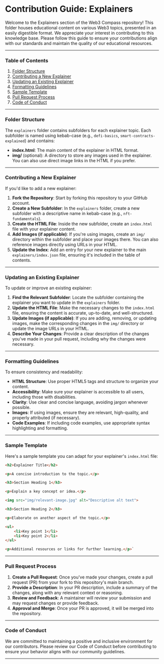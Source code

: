 # Contribution Guide: Explainers

Welcome to the Explainers section of the Web3 Compass repository! This folder houses educational content on various Web3 topics, presented in an easily digestible format. We appreciate your interest in contributing to this knowledge base. Please follow this guide to ensure your contributions align with our standards and maintain the quality of our educational resources.

* * * * *

### Table of Contents

1.  [Folder Structure](#folder-structure)
2.  [Contributing a New Explainer](#contributing-a-new-explainer)
3.  [Updating an Existing Explainer](#updating-an-existing-explainer)
4.  [Formatting Guidelines](#formatting-guidelines)
5.  [Sample Template](#sample-template)
6.  [Pull Request Process](#pull-request-process)
7.  [Code of Conduct](#code-of-conduct)

* * * * *

### Folder Structure

The `explainers` folder contains subfolders for each explainer topic. Each subfolder is named using kebab-case (e.g., `defi-basics`, `smart-contracts-explained`) and contains:

-   **index.html**: The main content of the explainer in HTML format.
-   **img/** (optional): A directory to store any images used in the explainer. You can also use direct image links in the HTML if you prefer.

* * * * *

### Contributing a New Explainer

If you'd like to add a new explainer:

1.  **Fork the Repository**: Start by forking this repository to your GitHub account.
2.  **Create a New Subfolder**: In the `explainers` folder, create a new subfolder with a descriptive name in kebab-case (e.g., `nft-fundamentals`).
3.  **Create the HTML File**: Inside the new subfolder, create an `index.html` file with your explainer content.
4.  **Add Images (if applicable)**: If you're using images, create an `img/` directory within the subfolder and place your images there. You can also reference images directly using URLs in your HTML.
5.  **Update the Index**: Add an entry for your new explainer to the main `explainers/index.json` file, ensuring it's included in the table of contents.

* * * * *

### Updating an Existing Explainer

To update or improve an existing explainer:

1.  **Find the Relevant Subfolder**: Locate the subfolder containing the explainer you want to update in the `explainers` folder.
2.  **Update the HTML File**: Make the necessary changes to the `index.html` file, ensuring the content is accurate, up-to-date, and well-structured.
3.  **Update Images (if applicable)**: If you are adding, removing, or updating images, make the corresponding changes in the `img/` directory or update the image URLs in your HTML.
4.  **Describe Your Changes**: Provide a clear description of the changes you've made in your pull request, including why the changes were necessary.

* * * * *

### Formatting Guidelines

To ensure consistency and readability:

-   **HTML Structure**: Use proper HTML5 tags and structure to organize your content.
-   **Accessibility**: Make sure your explainer is accessible to all users, including those with disabilities.
-   **Clarity**: Use clear and concise language, avoiding jargon whenever possible.
-   **Images**: If using images, ensure they are relevant, high-quality, and properly attributed (if necessary).
-   **Code Examples**: If including code examples, use appropriate syntax highlighting and formatting.

* * * * *

### Sample Template

Here's a sample template you can adapt for your explainer's `index.html` file:

```html
<h2>Explainer Title</h2>

<p>A concise introduction to the topic.</p>

<h3>Section Heading 1</h3>

<p>Explain a key concept or idea.</p>

<img src="img/relevant-image.jpg" alt="Descriptive alt text">

<h3>Section Heading 2</h3>

<p>Elaborate on another aspect of the topic.</p>

<ul>
    <li>Key point 1</li>
    <li>Key point 2</li>
</ul>

<p>Additional resources or links for further learning.</p>`
```


* * * * *

### Pull Request Process

1.  **Create a Pull Request**: Once you've made your changes, create a pull request (PR) from your fork to this repository's main branch.
2.  **Provide a Description**: In your PR description, include a summary of the changes, along with any relevant context or reasoning.
3.  **Review and Feedback**: A maintainer will review your submission and may request changes or provide feedback.
4.  **Approval and Merge**: Once your PR is approved, it will be merged into the repository.

* * * * *

### Code of Conduct

We are committed to maintaining a positive and inclusive environment for our contributors. Please review our Code of Conduct before contributing to ensure your behavior aligns with our community guidelines.

* * * * *
